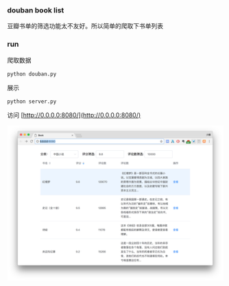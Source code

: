 ### douban book list

豆瓣书单的筛选功能太不友好。所以简单的爬取下书单列表

### run

爬取数据
```
python douban.py
```

展示
```
python server.py
```

访问 [http://0.0.0.0:8080/](http://0.0.0.0:8080/)


![demo](./demo.png)